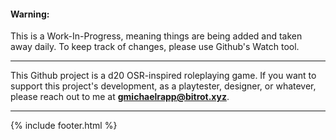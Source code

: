 #### Warning:
This is a Work-In-Progress, meaning things are being added and taken away daily. To keep track of changes, please use Github's Watch tool.

---


This Github project is a d20 OSR-inspired roleplaying game. If you want to support this project's development, as a playtester, designer, or whatever, please reach out to me at **gmichaelrapp@bitrot.xyz**.


---

{% include footer.html %}
